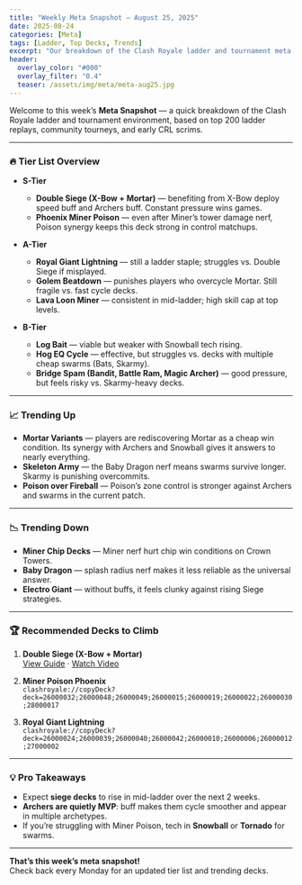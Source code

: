```yaml
---
title: "Weekly Meta Snapshot – August 25, 2025"
date: 2025-08-24
categories: [Meta]
tags: [Ladder, Top Decks, Trends]
excerpt: "Our breakdown of the Clash Royale ladder and tournament meta this week — which decks are on top, which are falling off, and what you should play to climb."
header:
  overlay_color: "#000"
  overlay_filter: "0.4"
  teaser: /assets/img/meta/meta-aug25.jpg
---
```


Welcome to this week’s **Meta Snapshot** — a quick breakdown of the Clash Royale ladder and tournament environment, based on top 200 ladder replays, community tourneys, and early CRL scrims.

---

### 🔥 Tier List Overview
- **S-Tier**
  - **Double Siege (X-Bow + Mortar)** — benefiting from X-Bow deploy speed buff and Archers buff. Constant pressure wins games.
  - **Phoenix Miner Poison** — even after Miner’s tower damage nerf, Poison synergy keeps this deck strong in control matchups.

- **A-Tier**
  - **Royal Giant Lightning** — still a ladder staple; struggles vs. Double Siege if misplayed.
  - **Golem Beatdown** — punishes players who overcycle Mortar. Still fragile vs. fast cycle decks.
  - **Lava Loon Miner** — consistent in mid-ladder; high skill cap at top levels.

- **B-Tier**
  - **Log Bait** — viable but weaker with Snowball tech rising.
  - **Hog EQ Cycle** — effective, but struggles vs. decks with multiple cheap swarms (Bats, Skarmy).
  - **Bridge Spam (Bandit, Battle Ram, Magic Archer)** — good pressure, but feels risky vs. Skarmy-heavy decks.

---

### 📈 Trending Up
- **Mortar Variants** — players are rediscovering Mortar as a cheap win condition. Its synergy with Archers and Snowball gives it answers to nearly everything.
- **Skeleton Army** — the Baby Dragon nerf means swarms survive longer. Skarmy is punishing overcommits.
- **Poison over Fireball** — Poison’s zone control is stronger against Archers and swarms in the current patch.

---

### 📉 Trending Down
- **Miner Chip Decks** — Miner nerf hurt chip win conditions on Crown Towers.  
- **Baby Dragon** — splash radius nerf makes it less reliable as the universal answer.  
- **Electro Giant** — without buffs, it feels clunky against rising Siege strategies.

---

### 🏆 Recommended Decks to Climb
1. **Double Siege (X-Bow + Mortar)**  
   [View Guide](/decks/xbow-mortar-double-siege/) · [Watch Video](/videos/this-double-siege-deck-is-insane/)  

2. **Miner Poison Phoenix**  
   ```clashroyale://copyDeck?deck=26000032;26000048;26000049;26000015;26000019;26000022;26000030;28000017```

3. **Royal Giant Lightning**  
   ```clashroyale://copyDeck?deck=26000024;26000039;26000040;26000042;26000010;26000006;26000012;27000002```

---

### 💡 Pro Takeaways
- Expect **siege decks** to rise in mid-ladder over the next 2 weeks.  
- **Archers are quietly MVP**: buff makes them cycle smoother and appear in multiple archetypes.  
- If you’re struggling with Miner Poison, tech in **Snowball** or **Tornado** for swarms.  

---

**That’s this week’s meta snapshot!**  
Check back every Monday for an updated tier list and trending decks.
